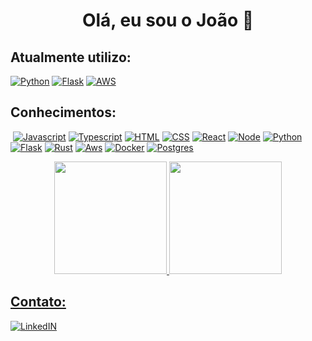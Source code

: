 <h1 align='center'>Olá, eu sou o João 👋</h1>

## Atualmente utilizo:

[![Python](https://img.shields.io/badge/Python-14354C?style=for-the-badge&logo=python&logoColor=white)](https://github.com/Zapodask)
[![Flask](https://img.shields.io/badge/Flask-000000?style=for-the-badge&logo=flask&logoColor=white)](https://github.com/Zapodask)
[![AWS](https://img.shields.io/badge/Amazon_AWS-232F3E?style=for-the-badge&logo=amazon-aws&logoColor=white)](https://github.com/Zapodask)

## Conhecimentos:

[![]()](https://github.com/Zapodask)
[![Javascript](https://img.shields.io/badge/JavaScript-323330?style=for-the-badge&logo=javascript&logoColor=F7DF1E)](https://github.com/Zapodask)
[![Typescript](https://img.shields.io/badge/TypeScript-007ACC?style=for-the-badge&logo=typescript&logoColor=white)](https://github.com/Zapodask)
[![HTML](https://img.shields.io/badge/HTML5-E34F26?style=for-the-badge&logo=html5&logoColor=white)](https://github.com/Zapodask)
[![CSS](https://img.shields.io/badge/CSS3-1572B6?style=for-the-badge&logo=css3&logoColor=white)](https://github.com/Zapodask)
[![React](https://img.shields.io/badge/React-20232A?style=for-the-badge&logo=react&logoColor=61DAFB)](https://github.com/Zapodask)
[![Node](https://img.shields.io/badge/Node.js-43853D?style=for-the-badge&logo=node.js&logoColor=white)](https://github.com/Zapodask)
[![Python](https://img.shields.io/badge/Python-14354C?style=for-the-badge&logo=python&logoColor=white)](https://github.com/Zapodask)
[![Flask](https://img.shields.io/badge/Flask-000000?style=for-the-badge&logo=flask&logoColor=white)](https://github.com/Zapodask)
[![Rust](https://img.shields.io/badge/Rust-000000?style=for-the-badge&logo=rust&logoColor=white)](https://github.com/Zapodask)
[![Aws](https://img.shields.io/badge/Amazon_AWS-232F3E?style=for-the-badge&logo=amazon-aws&logoColor=white)](https://github.com/Zapodask)
[![Docker](https://img.shields.io/badge/Docker-2496ED?style=for-the-badge&logo=docker&logoColor=white)](https://github.com/Zapodask)
[![Postgres](https://img.shields.io/badge/PostgreSQL-316192?style=for-the-badge&logo=postgresql&logoColor=white)](https://github.com/Zapodask)

<div align="center">
  <a href="https://github.com/Zapodask">
  <img height="180em" src="https://github-readme-stats.vercel.app/api?username=Zapodask&show_icons=true&theme=dracula&include_all_commits=true&count_private=true"/>
  <img height="180em" src="https://github-readme-stats.vercel.app/api/top-langs/?username=Zapodask&layout=compact&langs_count=7&theme=dracula"/>
</div>

## Contato:

[![LinkedIN](https://img.shields.io/badge/LinkedIn-0077B5?style=for-the-badge&logo=linkedin&logoColor=white)](https://www.linkedin.com/in/joaopedroemerim/)
